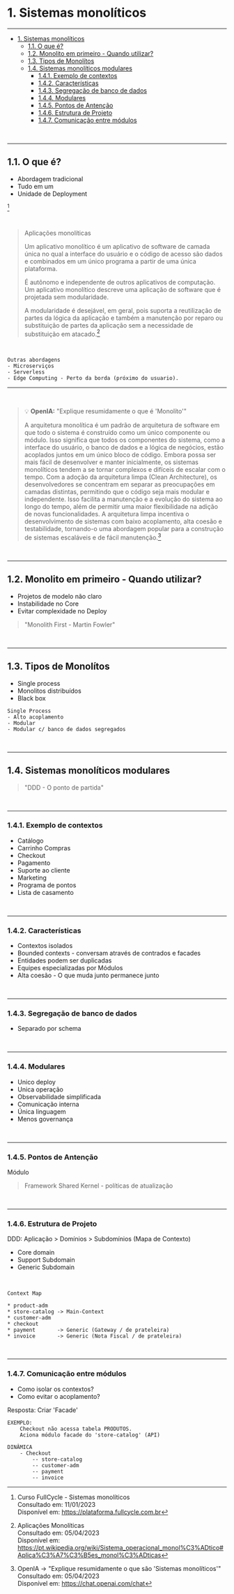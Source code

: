 # 1. Sistemas monolíticos

---

- [1. Sistemas monolíticos](#1-sistemas-monolíticos)
  - [1.1. O que é?](#11-o-que-é)
  - [1.2. Monolito em primeiro - Quando utilizar?](#12-monolito-em-primeiro---quando-utilizar)
  - [1.3. Tipos de Monolítos](#13-tipos-de-monolítos)
  - [1.4. Sistemas monolíticos modulares](#14-sistemas-monolíticos-modulares)
    - [1.4.1. Exemplo de contextos](#141-exemplo-de-contextos)
    - [1.4.2. Características](#142-características)
    - [1.4.3. Segregação de banco de dados](#143-segregação-de-banco-de-dados)
    - [1.4.4. Modulares](#144-modulares)
    - [1.4.5. Pontos de Antenção](#145-pontos-de-antenção)
    - [1.4.6. Estrutura de Projeto](#146-estrutura-de-projeto)
    - [1.4.7. Comunicação entre módulos](#147-comunicação-entre-módulos)

<br>

---

## 1.1. O que é?

- Abordagem tradicional
- Tudo em um
- Unidade de Deployment

[^1]

<br>

> Aplicações monolíticas
> 
> Um aplicativo monolítico é um aplicativo de software de camada única no qual a interface do usuário e o código de acesso são dados e combinados em um único programa a partir de uma única plataforma.
> 
> É autônomo e independente de outros aplicativos de computação.
Um aplicativo monolítico descreve uma aplicação de software que é projetada sem modularidade.
> 
> A modularidade é desejável, em geral, pois suporta a reutilização de partes da lógica da aplicação e também a manutenção por reparo ou substituição de partes da aplicação sem a necessidade de substituição em atacado.[^2]

<br>
	
```
Outras abordagens
- Microserviços
- Serverless
- Edge Computing - Perto da borda (próximo do usuario).
```

---

<br>

> :bulb: **OpenIA:** "Explique resumidamente o que é 'Monolíto'"
>
> A arquitetura monolítica é um padrão de arquitetura de software em que todo o sistema é construído como um único componente ou módulo. Isso significa que todos os componentes do sistema, como a interface do usuário, o banco de dados e a lógica de negócios, estão acoplados juntos em um único bloco de código. Embora possa ser mais fácil de desenvolver e manter inicialmente, os sistemas monolíticos tendem a se tornar complexos e difíceis de escalar com o tempo. Com a adoção da arquitetura limpa (Clean Architecture), os desenvolvedores se concentram em separar as preocupações em camadas distintas, permitindo que o código seja mais modular e independente. Isso facilita a manutenção e a evolução do sistema ao longo do tempo, além de permitir uma maior flexibilidade na adição de novas funcionalidades. A arquitetura limpa incentiva o desenvolvimento de sistemas com baixo acoplamento, alta coesão e testabilidade, tornando-o uma abordagem popular para a construção de sistemas escaláveis e de fácil manutenção.[^3]

<br>

---

## 1.2. Monolito em primeiro - Quando utilizar?

- Projetos de modelo não claro
- Instabilidade no Core
- Evitar complexidade no Deploy
		
> "Monolith First - Martin Fowler"

<br>

---

## 1.3. Tipos de Monolítos

- Single process
- Monolitos distribuídos
- Black box	
	
```
Single Process
- Alto acoplamento
- Modular
- Modular c/ banco de dados segregados
```

<br>

---

## 1.4. Sistemas monolíticos modulares

> "DDD - O ponto de partida"

<br>

---

### 1.4.1. Exemplo de contextos
- Catálogo
- Carrinho Compras
- Checkout
- Pagamento
- Suporte ao cliente
- Marketing
- Programa de pontos
- Lista de casamento

<br>

---

### 1.4.2. Características
- Contextos isolados
- Bounded contexts - conversam através de contrados e facades
- Entidades podem ser duplicadas
- Equipes especializadas por Módulos
- Alta coesão - O que muda junto permanece junto

<br>

---

### 1.4.3. Segregação de banco de dados
- Separado por schema

<br>

---

### 1.4.4. Modulares
- Unico deploy
- Unica operação
- Observabilidade simplificada
- Comunicação interna
- Única linguagem
- Menos governança

<br>

---

### 1.4.5. Pontos de Antenção

Módulo
> Framework
> Shared Kernel - políticas de atualização

<br>

---

### 1.4.6. Estrutura de Projeto

DDD: Aplicação > Domínios > Subdomínios (Mapa de Contexto)
- Core domain
- Support Subdomain
- Generic Subdomain

<br>

```
Context Map

* product-adm
* store-catalog	-> Main-Context
* customer-adm
* checkout
* payment       -> Generic (Gateway / de prateleira)
* invoice       -> Generic (Nota Fiscal / de prateleira)
```

<br>

---

### 1.4.7. Comunicação entre módulos

- Como isolar os contextos?
- Como evitar o acoplamento?

Resposta: Criar 'Facade'

```
EXEMPLO:
	Checkout não acessa tabela PRODUTOS.		
	Aciona módulo facade do 'store-catalog' (API)
	
DINÂMICA
	- Checkout
		-- store-catalog
		-- customer-adm
		-- payment
		-- invoice
```


[^1]: Curso FullCycle - Sistemas monolíticos<br>
  Consultado em: 11/01/2023<br>
  Disponível em: https://plataforma.fullcycle.com.br

[^2]: Aplicações Monolíticas<br>
  Consultado em: 05/04/2023<br>
  Disponível em: https://pt.wikipedia.org/wiki/Sistema_operacional_monol%C3%ADtico#Aplica%C3%A7%C3%B5es_monol%C3%ADticas

[^3]: OpenIA -> "Explique resumidamente o que são 'Sistemas monolíticos'"<br>
  Consultado em: 05/04/2023<br>
  Disponível em: https://chat.openai.com/chat